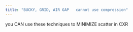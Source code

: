 ```yaml
---
title: "BUCKY, GRID, AIR GAP   cannot use compression"
---
```

you CAN use these techniques to MINIMIZE scatter in CXR

